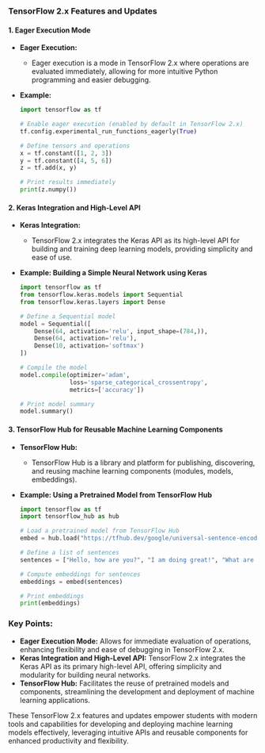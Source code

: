 ### TensorFlow 2.x Features and Updates

#### 1. Eager Execution Mode

- **Eager Execution:**
  - Eager execution is a mode in TensorFlow 2.x where operations are evaluated immediately, allowing for more intuitive Python programming and easier debugging.

- **Example:**

  ```python
  import tensorflow as tf
  
  # Enable eager execution (enabled by default in TensorFlow 2.x)
  tf.config.experimental_run_functions_eagerly(True)
  
  # Define tensors and operations
  x = tf.constant([1, 2, 3])
  y = tf.constant([4, 5, 6])
  z = tf.add(x, y)
  
  # Print results immediately
  print(z.numpy())
  ```

#### 2. Keras Integration and High-Level API

- **Keras Integration:**
  - TensorFlow 2.x integrates the Keras API as its high-level API for building and training deep learning models, providing simplicity and ease of use.

- **Example: Building a Simple Neural Network using Keras**

  ```python
  import tensorflow as tf
  from tensorflow.keras.models import Sequential
  from tensorflow.keras.layers import Dense
  
  # Define a Sequential model
  model = Sequential([
      Dense(64, activation='relu', input_shape=(784,)),
      Dense(64, activation='relu'),
      Dense(10, activation='softmax')
  ])
  
  # Compile the model
  model.compile(optimizer='adam',
                loss='sparse_categorical_crossentropy',
                metrics=['accuracy'])
  
  # Print model summary
  model.summary()
  ```

#### 3. TensorFlow Hub for Reusable Machine Learning Components

- **TensorFlow Hub:**
  - TensorFlow Hub is a library and platform for publishing, discovering, and reusing machine learning components (modules, models, embeddings).

- **Example: Using a Pretrained Model from TensorFlow Hub**

  ```python
  import tensorflow as tf
  import tensorflow_hub as hub
  
  # Load a pretrained model from TensorFlow Hub
  embed = hub.load("https://tfhub.dev/google/universal-sentence-encoder/4")
  
  # Define a list of sentences
  sentences = ["Hello, how are you?", "I am doing great!", "What are you up to?"]
  
  # Compute embeddings for sentences
  embeddings = embed(sentences)
  
  # Print embeddings
  print(embeddings)
  ```

### Key Points:
- **Eager Execution Mode:** Allows for immediate evaluation of operations, enhancing flexibility and ease of debugging in TensorFlow 2.x.
- **Keras Integration and High-Level API:** TensorFlow 2.x integrates the Keras API as its primary high-level API, offering simplicity and modularity for building neural networks.
- **TensorFlow Hub:** Facilitates the reuse of pretrained models and components, streamlining the development and deployment of machine learning applications.

These TensorFlow 2.x features and updates empower students with modern tools and capabilities for developing and deploying machine learning models effectively, leveraging intuitive APIs and reusable components for enhanced productivity and flexibility.